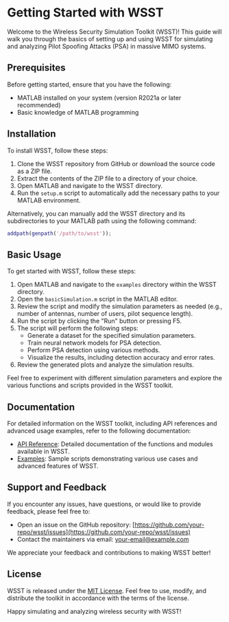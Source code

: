 # Getting Started with WSST

Welcome to the Wireless Security Simulation Toolkit (WSST)! This guide will walk you through the basics of setting up and using WSST for simulating and analyzing Pilot Spoofing Attacks (PSA) in massive MIMO systems.

## Prerequisites

Before getting started, ensure that you have the following:

- MATLAB installed on your system (version R2021a or later recommended)
- Basic knowledge of MATLAB programming

## Installation

To install WSST, follow these steps:

1. Clone the WSST repository from GitHub or download the source code as a ZIP file.
2. Extract the contents of the ZIP file to a directory of your choice.
3. Open MATLAB and navigate to the WSST directory.
4. Run the `setup.m` script to automatically add the necessary paths to your MATLAB environment.

Alternatively, you can manually add the WSST directory and its subdirectories to your MATLAB path using the following command:

```matlab
addpath(genpath('/path/to/wsst'));
```

## Basic Usage

To get started with WSST, follow these steps:

1. Open MATLAB and navigate to the `examples` directory within the WSST directory.
2. Open the `basicSimulation.m` script in the MATLAB editor.
3. Review the script and modify the simulation parameters as needed (e.g., number of antennas, number of users, pilot sequence length).
4. Run the script by clicking the "Run" button or pressing F5.
5. The script will perform the following steps:
   - Generate a dataset for the specified simulation parameters.
   - Train neural network models for PSA detection.
   - Perform PSA detection using various methods.
   - Visualize the results, including detection accuracy and error rates.
6. Review the generated plots and analyze the simulation results.

Feel free to experiment with different simulation parameters and explore the various functions and scripts provided in the WSST toolkit.

## Documentation

For detailed information on the WSST toolkit, including API references and advanced usage examples, refer to the following documentation:

- [API Reference](api/): Detailed documentation of the functions and modules available in WSST.
- [Examples](examples/): Sample scripts demonstrating various use cases and advanced features of WSST.

## Support and Feedback

If you encounter any issues, have questions, or would like to provide feedback, please feel free to:

- Open an issue on the GitHub repository: [https://github.com/your-repo/wsst/issues](https://github.com/your-repo/wsst/issues)
- Contact the maintainers via email: [your-email@example.com](mailto:your-email@example.com)

We appreciate your feedback and contributions to making WSST better!

## License

WSST is released under the [MIT License](../LICENSE). Feel free to use, modify, and distribute the toolkit in accordance with the terms of the license.

Happy simulating and analyzing wireless security with WSST!